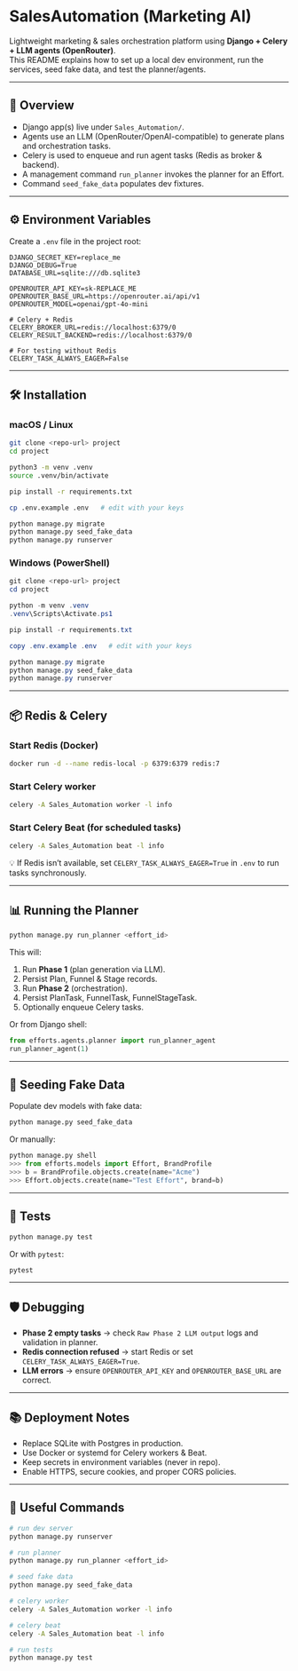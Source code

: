 # SalesAutomation (Marketing AI)

Lightweight marketing & sales orchestration platform using **Django + Celery + LLM agents (OpenRouter)**.  
This README explains how to set up a local dev environment, run the services, seed fake data, and test the planner/agents.

---

## 🚀 Overview
- Django app(s) live under `Sales_Automation/`.
- Agents use an LLM (OpenRouter/OpenAI-compatible) to generate plans and orchestration tasks.
- Celery is used to enqueue and run agent tasks (Redis as broker & backend).
- A management command `run_planner` invokes the planner for an Effort.
- Command `seed_fake_data` populates dev fixtures.

---

## ⚙️ Environment Variables
Create a `.env` file in the project root:

```
DJANGO_SECRET_KEY=replace_me
DJANGO_DEBUG=True
DATABASE_URL=sqlite:///db.sqlite3

OPENROUTER_API_KEY=sk-REPLACE_ME
OPENROUTER_BASE_URL=https://openrouter.ai/api/v1
OPENROUTER_MODEL=openai/gpt-4o-mini

# Celery + Redis
CELERY_BROKER_URL=redis://localhost:6379/0
CELERY_RESULT_BACKEND=redis://localhost:6379/0

# For testing without Redis
CELERY_TASK_ALWAYS_EAGER=False
```

---

## 🛠 Installation

### macOS / Linux
```bash
git clone <repo-url> project
cd project

python3 -m venv .venv
source .venv/bin/activate

pip install -r requirements.txt

cp .env.example .env   # edit with your keys

python manage.py migrate
python manage.py seed_fake_data
python manage.py runserver
```

### Windows (PowerShell)
```powershell
git clone <repo-url> project
cd project

python -m venv .venv
.venv\Scripts\Activate.ps1

pip install -r requirements.txt

copy .env.example .env   # edit with your keys

python manage.py migrate
python manage.py seed_fake_data
python manage.py runserver
```

---

## 📦 Redis & Celery

### Start Redis (Docker)
```bash
docker run -d --name redis-local -p 6379:6379 redis:7
```

### Start Celery worker
```bash
celery -A Sales_Automation worker -l info
```

### Start Celery Beat (for scheduled tasks)
```bash
celery -A Sales_Automation beat -l info
```

💡 If Redis isn’t available, set `CELERY_TASK_ALWAYS_EAGER=True` in `.env` to run tasks synchronously.

---

## 📊 Running the Planner

```bash
python manage.py run_planner <effort_id>
```

This will:
1. Run **Phase 1** (plan generation via LLM).
2. Persist Plan, Funnel & Stage records.
3. Run **Phase 2** (orchestration).
4. Persist PlanTask, FunnelTask, FunnelStageTask.
5. Optionally enqueue Celery tasks.

Or from Django shell:
```python
from efforts.agents.planner import run_planner_agent
run_planner_agent(1)
```

---

## 🌱 Seeding Fake Data
Populate dev models with fake data:

```bash
python manage.py seed_fake_data
```

Or manually:
```python
python manage.py shell
>>> from efforts.models import Effort, BrandProfile
>>> b = BrandProfile.objects.create(name="Acme")
>>> Effort.objects.create(name="Test Effort", brand=b)
```

---

## 🧪 Tests
```bash
python manage.py test
```
Or with `pytest`:
```bash
pytest
```

---

## 🛡 Debugging
- **Phase 2 empty tasks** → check `Raw Phase 2 LLM output` logs and validation in planner.
- **Redis connection refused** → start Redis or set `CELERY_TASK_ALWAYS_EAGER=True`.
- **LLM errors** → ensure `OPENROUTER_API_KEY` and `OPENROUTER_BASE_URL` are correct.

---

## 📚 Deployment Notes
- Replace SQLite with Postgres in production.
- Use Docker or systemd for Celery workers & Beat.
- Keep secrets in environment variables (never in repo).
- Enable HTTPS, secure cookies, and proper CORS policies.

---

## 🔑 Useful Commands
```bash
# run dev server
python manage.py runserver

# run planner
python manage.py run_planner <effort_id>

# seed fake data
python manage.py seed_fake_data

# celery worker
celery -A Sales_Automation worker -l info

# celery beat
celery -A Sales_Automation beat -l info

# run tests
python manage.py test
```
